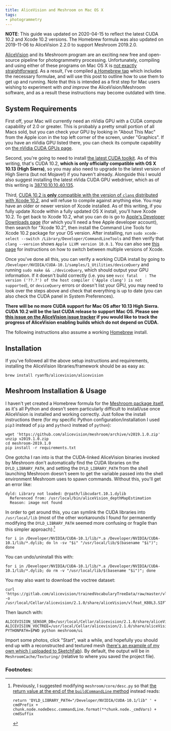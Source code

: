 ```yaml
---
title: AliceVision and Meshroom on Mac OS X
tags:
- photogrammetry
---
```


**NOTE**: This guide was updated on 2020-04-15 to reflect the latest CUDA 10.2 and Xcode 10.2 versions. The Homebrew formula was also updated on 2019-11-06 to AliceVision 2.2.0 to support Meshroom 2019.2.0.

[AliceVision](https://alicevision.github.io/) and its Meshroom program are an exciting new free and open-source pipeline for photogrammetry processing. Unfortunately, compiling and using either of these programs on Mac OS X is [not exactly straightforward](https://github.com/alicevision/AliceVision/issues/444). As a result, I've compiled [a Homebrew tap](http://github.com/ryanfb/homebrew-alicevision) which includes the necessary formulae, and will use this post to outline how to use them to get up and running. Note that this is intended as a first step for Mac users wishing to experiment with *and improve* the AliceVision/Meshroom software, and as a result these instructions may become outdated with time.

## System Requirements

First off, your Mac will currently need an nVidia GPU with a CUDA compute capability of 2.0 or greater. This is probably a pretty small portion of all Macs sold, but you can check your GPU by looking in "About This Mac" from the Apple icon in the top left corner of the screen, under "Graphics". If you have an nVidia GPU listed there, you can check its compute capability on [the nVidia CUDA GPUs page](https://developer.nvidia.com/cuda-gpus).

Second, you're going to need to install [the latest CUDA toolkit](https://developer.nvidia.com/cuda-downloads). As of this writing, that's CUDA 10.2, **which is only officially compatible with OS X 10.13 (High Sierra)**, so you may also need to upgrade to the latest version of High Sierra (but not Mojave!) if you haven't already. Alongside this I would also suggest installing the latest nVida CUDA GPU webdriver, which as of this writing is [387.10.10.10.40.135](https://www.nvidia.com/download/driverResults.aspx/159341/).

Third, [CUDA 10.2 is **only** compatible with the version of `clang` distributed with Xcode 10.2](https://docs.nvidia.com/cuda/cuda-installation-guide-mac-os-x/index.html), and will refuse to compile against anything else. You may have an older or newer version of Xcode installed. As of this writing, if you fully update Xcode within a fully updated OS X install, you'll have Xcode 10.2. To get back to Xcode 10.2, what you can do is go to [Apple's Developer Downloads page](https://developer.apple.com/download/more/) (for which you'll need a free Apple developer account), then search for "Xcode 10.2", then install the Command Line Tools for Xcode 10.2 package for your OS version. After installing, run `sudo xcode-select --switch /Library/Developer/CommandLineTools` and then verify that `clang --version` shows `Apple LLVM version 10.0.1`. You can also see [this page](https://roadfiresoftware.com/2017/09/how-to-install-multiple-versions-of-xcode-at-the-same-time/) for instructions on how to switch between multiple versions of Xcode.

Once you've done all this, you can verify a working CUDA install by going to `/Developer/NVIDIA/CUDA-10.1/samples/1_Utilities/deviceQuery` and running `sudo make && ./deviceQuery`, which should output your GPU information. If it doesn't build correctly (i.e. you see `nvcc fatal   : The version ('??.?') of the host compiler ('Apple clang') is not supported`), or `deviceQuery` errors or doesn't list your GPU, you may need to look over the steps above and check that everything is up to date (you can also check the CUDA panel in System Preferences).

**There will be no more CUDA support for Mac OS after 10.13 High Sierra. CUDA 10.2 will be the last CUDA release to support Mac OS. Please see [this issue on the AliceVision issue tracker](https://github.com/alicevision/AliceVision/issues/439) if you would like to track the progress of AliceVision enabling builds which do not depend on CUDA.**

The following instructions also assume a working [Homebrew](https://brew.sh/) install.

## Installation

If you've followed all the above setup instructions and requirements, installing the AliceVision libraries/framework should be as easy as:

    brew install ryanfb/alicevision/alicevision

## Meshroom Installation & Usage

I haven't yet created a Homebrew formula for the [Meshroom package itself](https://github.com/alicevision/meshroom), as it's all Python and doesn't seem particularly difficult to install/use once AliceVision is installed and working correctly. Just follow the install instructions there (for my specific Python configuration/installation I used `pip3` instead of `pip` and `python3` instead of `python`):

    wget 'https://github.com/alicevision/meshroom/archive/v2019.1.0.zip'
    unzip v2019.1.0.zip
    cd meshroom-2019.1.0
    pip install -r requirements.txt

One gotcha I ran into is that the CUDA-linked AliceVision binaries invoked by Meshroom don't automatically find the CUDA libraries on the `DYLD_LIBRARY_PATH`, and setting the `DYLD_LIBRARY_PATH` from the shell launching Meshroom doesn't seem to get the variable passed into the shell environment Meshroom uses to spawn commands. Without this, you'll get an error like:

    dyld: Library not loaded: @rpath/libcudart.10.1.dylib
      Referenced from: /usr/local/bin/aliceVision_depthMapEstimation
      Reason: image not found

In order to get around this, you can symlink the CUDA libraries into `/usr/local/lib` (most of the other workarounds I found for permanently modifying the `DYLD_LIBRARY_PATH` seemed more confusing or fragile than this simpler approach):[^dyldpath]

    for i in /Developer/NVIDIA/CUDA-10.1/lib/*.a /Developer/NVIDIA/CUDA-10.1/lib/*.dylib; do ln -sv "$i" "/usr/local/lib/$(basename "$i")"; done

You can undo/uninstall this with:

    for i in /Developer/NVIDIA/CUDA-10.1/lib/*.a /Developer/NVIDIA/CUDA-10.1/lib/*.dylib; do rm -v "/usr/local/lib/$(basename "$i")"; done

You may also want to download the voctree dataset:

    curl 'https://gitlab.com/alicevision/trainedVocabularyTreeData/raw/master/vlfeat_K80L3.SIFT.tree' -o /usr/local/Cellar/alicevision/2.1.0/share/aliceVision/vlfeat_K80L3.SIFT.tree

Then launch with:

    ALICEVISION_SENSOR_DB=/usr/local/Cellar/alicevision/2.1.0/share/aliceVision/cameraSensors.db ALICEVISION_VOCTREE=/usr/local/Cellar/alicevision/2.1.0/share/aliceVision/vlfeat_K80L3.SIFT.tree PYTHONPATH=$PWD python meshroom/ui

Import some photos, click "Start", wait a while, and hopefully you should end up with a reconstructed and textured mesh ([here's an example of my own which I uploaded to SketchFab](https://skfb.ly/6ARpx)). By default, the output will be in `MeshroomCache/Texturing/` (relative to where you saved the project file).

### Footnotes:

[^dyldpath]: Previously, I suggested modifying `meshroom/core/desc.py` so that [the return value at the end of the `buildCommandLine` method](https://github.com/alicevision/meshroom/blob/develop/meshroom/core/desc.py#L368) instead reads:

        return 'DYLD_LIBRARY_PATH="/Developer/NVIDIA/CUDA-10.1/lib" ' + cmdPrefix + chunk.node.nodeDesc.commandLine.format(**chunk.node._cmdVars) + cmdSuffix
